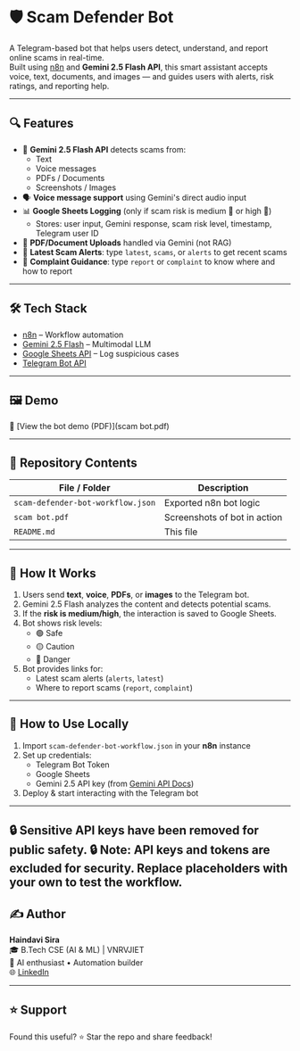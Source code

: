 # 🛡️ Scam Defender Bot

A Telegram-based bot that helps users detect, understand, and report online scams in real-time.  
Built using [n8n](https://n8n.io) and **Gemini 2.5 Flash API**, this smart assistant accepts voice, text, documents, and images — and guides users with alerts, risk ratings, and reporting help.

---

## 🔍 Features

- 🧠 **Gemini 2.5 Flash API** detects scams from:
  - Text
  - Voice messages
  - PDFs / Documents
  - Screenshots / Images
- 🗣 **Voice message support** using Gemini's direct audio input
- 📊 **Google Sheets Logging** (only if scam risk is medium 🔶 or high 🔴)
  - Stores: user input, Gemini response, scam risk level, timestamp, Telegram user ID
- 📂 **PDF/Document Uploads** handled via Gemini (not RAG)
- 🔔 **Latest Scam Alerts**: type `latest`, `scams`, or `alerts` to get recent scams
- 📝 **Complaint Guidance**: type `report` or `complaint` to know where and how to report

---

## 🛠️ Tech Stack

- [n8n](https://n8n.io) – Workflow automation
- [Gemini 2.5 Flash](https://ai.google.dev/gemini-api/docs) – Multimodal LLM
- [Google Sheets API](https://developers.google.com/sheets/api) – Log suspicious cases
- [Telegram Bot API](https://core.telegram.org/bots/api)

---

## 🖼️ Demo

📎 [View the bot demo (PDF)](scam bot.pdf)

---

## 📂 Repository Contents

| File / Folder                      | Description                                 |
|-----------------------------------|---------------------------------------------|
| `scam-defender-bot-workflow.json` | Exported n8n bot logic                      |
| `scam bot.pdf`                    | Screenshots of bot in action                |
| `README.md`                       | This file                                   |

---

## 🚀 How It Works

1. Users send **text**, **voice**, **PDFs**, or **images** to the Telegram bot.
2. Gemini 2.5 Flash analyzes the content and detects potential scams.
3. If the **risk is medium/high**, the interaction is saved to Google Sheets.
4. Bot shows risk levels:
   - 🟢 Safe
   - 🟡 Caution
   - 🔴 Danger
5. Bot provides links for:
   - Latest scam alerts (`alerts`, `latest`)
   - Where to report scams (`report`, `complaint`)

---

## 🧪 How to Use Locally

1. Import `scam-defender-bot-workflow.json` in your **n8n** instance
2. Set up credentials:
   - Telegram Bot Token
   - Google Sheets
   - Gemini 2.5 API key (from [Gemini API Docs](https://ai.google.dev/gemini-api/docs))
3. Deploy & start interacting with the Telegram bot

---
🔒 Sensitive API keys have been removed for public safety.
🔒 Note: API keys and tokens are excluded for security. Replace placeholders with your own to test the workflow.
---
## ✍️ Author

**Haindavi Sira**  
🎓 B.Tech CSE (AI & ML) | VNRVJIET  
🧠 AI enthusiast • Automation builder  
🌐 [LinkedIn](https://www.linkedin.com/in/haindavi-sira-b0350028b?utm_source=share&utm_campaign=share_via&utm_content=profile&utm_medium=android_app)

---

## ⭐ Support

Found this useful? ⭐ Star the repo and share feedback!

